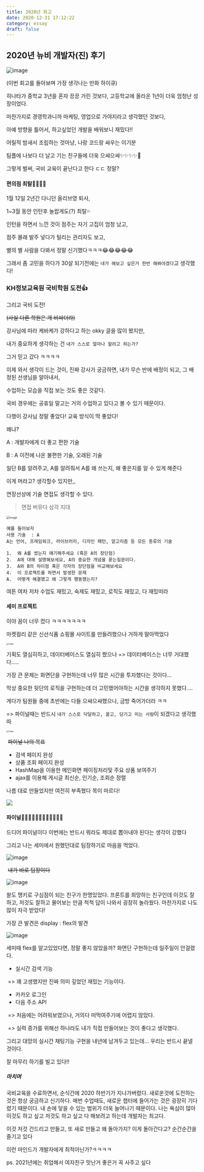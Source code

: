 ```yaml
---
title: 2020년 회고
date: 2020-12-31 17:12:22
category: essay
draft: false
---
```


## 2020년 뉴비 개발자(진) 후기

![image](https://user-images.githubusercontent.com/68044188/103401262-7925f480-4b8b-11eb-98de-d9a1b49014f3.png)

(이번 회고를 돌아보며 가장 생각나는 만화 하이큐)

히나타가 중학교 3년을 혼자 끙끙 거린 것보다, 고등학교에 올라온 1년이 더욱 엄청난 성장이었다.

마찬가지로 경영학과니까 마케팅, 영업으로 가야지라고 생각했던 것보다,

아예 방향을 틀어서, 하고싶었던 개발을 배워보니 재밌다!!

어릴적 밤새서 조립하는 것마냥, 나랑 코드랑 싸우는 이기분

팀플에 나보다 더 날고 기는 친구들에 더욱 으쌰으쌰✨✨✨✨🤳

그렇게 벌써, 국비 교육이 끝난다고 한다 ㄷㄷ 정말?

#### 편의점 최탈💢💢💢💢

1월 12일 2년간 다니던 올리브영 퇴사,

1~3월 동안 인턴후 놀랍게도(?) 최탈💦

인턴을 하면서 느낀 것이 점주는 자기 고집이 엄청 났고,

점주 몰래 발주 넣다가 털리는 관리자도 보고,

별의 별 사람을 다봐서 정말 신기했다ㅋㅋㅋ😂😂😂😂😂

그래서 좀 고민을 하다가 30살 되기전에는 `내가 해보고 싶은거 한번 해봐야겠다`고 생각했다!

### KH정보교육원 국비학원 도전👍

그리고 국비 도전!

~~(사실 다른 학원은 개 비싸더라)~~

강사님에 따라 케바케가 강하다고 하는 okky 글을 많이 봤지만,

내가 중요하게 생각하는 건 `내가 스스로 얼마나 할려고 하는가?`

그거 믿고 갔다 ㅋㅋㅋㅋ

이제 와서 생각이 드는 것이, 진짜 강사가 궁금하면, 내가 무슨 반에 배정이 되고, 그 배정된 선생님을 알아내서,

수업하는 모습을 직접 보는 것도 좋은 것같다.

국비 경우에는 공휴일 말고는 거의 수업하고 있다고 볼 수 있기 때문이다.

다행이 강사님 정말 좋았다! 교육 방식이 딱 좋았다!

왜냐?

A : 개발자에게 더 좋고 편한 기술

B : A 이전에 나온 불편한 기술, 오래된 기술

일단 B를 알려주고, A를 알려줘서 A를 왜 쓰는지, 왜 좋은지를 알 수 있게 해준다

이게 머라고? 생각할수 있지만,,

연장선상에 기술 면접도 생각할 수 있다.

> 면접 버뮤다 삼각 지대

<img src="https://user-images.githubusercontent.com/68044188/103401864-0407ee80-4b8e-11eb-83e8-dd39981a8e8c.png" alt="image" style="zoom:50%;" />

```
예를 들어보자
사용 기술  : A
A는 언어, 프레임워크, 라이브러리, 디자인 패턴, 알고리즘 등 모든 종류의 기술

1.	왜 A를 썼는지 얘기해주세요 (혹은 A의 장단점)
2.	A에 대해 설명해보세요, A의 중요한 개념을 묻는질문이다.
3.	A와 B의 차이점 혹은 각자의 장단점을 비교해보세요
4.	이 프로젝트를 하면서 발생한 문제
A.	어떻게 해결했고 왜 그렇게 행동했는지?

```

여튼 여차 저차 수업도 재밌고, 숙제도 재밌고, 로직도 재밌고, 다 재밌떠라

#### 세미 프로젝트

이야 꿈이 너무 컸다 ㅋㅋㅋㅋㅋㅋㅋ

마켓컬리 같은 신선식품 쇼핑몰 사이트를 만들려했으나 거하게 말아먹었다

<img src="https://user-images.githubusercontent.com/68044188/103401985-88f30800-4b8e-11eb-922c-93b3ae09c49f.png" alt="image" style="zoom: 33%;" />

기획도 열심히하고, 데이터베이스도 열심히 짰으나 => 데이터베이스는 너무 거대했다.....

가장 큰 문제는 화면단을 구현하는데 너무 많은 시간을 투자했다는 것이다...

막상 중요한 뒷단의 로직을 구현하는데 더 고민했어야하는 시간을 생각하지 못했다....

게다가 팀원들 중에 초반에는 다들 으쌰으쌰했으나, 금방 죽어가더라 ㅋㅋ

=> 파이널때는 반드시 `내가 스스로 닥달하고, 끌고, 당기고 미는 사람`이 되겠다고 생각했따

<img src="https://user-images.githubusercontent.com/68044188/103402147-2a7a5980-4b8f-11eb-8a05-b739fc5f243d.png" alt="image" style="zoom:33%;" />

​ ~~파이널 나의 목표~~

- 검색 페이지 완성
- 상품 조회 페이지 완성
- HashMap을 이용한 메인화면 페이징처리및 주요 상품 보여주기
- ajax를 이용해 게시글 최신순, 인기순, 조회순 정렬

나름 대로 만들었지만 여전히 부족했다 목이 마르다!

![](https://img1.daumcdn.net/thumb/R800x0/?scode=mtistory2&fname=https%3A%2F%2Ft1.daumcdn.net%2Fcfile%2Ftistory%2F999D654C5AD8A9201C)

#### 파이널🤦‍♀️🤦‍♀️🤦‍♀️🤷‍♀️🤦‍♀️🤷‍♀️

드디어 파이널이다 이번에는 반드시 뭐라도 제대로 뽑아내야 된다는 생각이 강했다

그리고 나는 세미에서 원했던대로 팀장하기로 마음을 먹었다.

![image](https://user-images.githubusercontent.com/68044188/103402352-37e41380-4b90-11eb-9d5f-75cb49b06221.png)

​ ~~내가 바로 팀장이다~~

![image](https://user-images.githubusercontent.com/68044188/103402410-6661ee80-4b90-11eb-95cb-15404e0a9e04.png)

왈도 맹키로 구심점이 되는 친구가 한명있었다. 프론트를 희망하는 친구인데 이것도 잘하고, 저것도 잘하고 물어보는 만큼 척척 답이 나와서 굉장히 놀라웠다. 마찬가지로 나도 많이 자극 받았다!

가장 큰 발견은 display : flex의 발견

![image](https://user-images.githubusercontent.com/68044188/103402557-a6c16c80-4b90-11eb-85ab-e96000dfc908.png)

세미때 flex를 알고있었다면, 정말 좋지 않았을까? 화면단 구현하는데 일주일이 안걸렸다.

- 실시간 검색 기능

​ => 꽤 고생했지만 진짜 의미 깊었던 재밌는 기능이다.

- 카카오 로그인
- 다음 주소 API

​ => 처음에는 어려워보였으나, 거의다 떠먹여주기에 어렵지 않았다.

​ => 실력 증가를 위해선 하나라도 내가 직접 만들어보는 것이 좋다고 생각했다.

그리고 대망의 실시간 채팅기능 구현을 내년에 남겨두고 있는데... 우리는 반드시 끝낼 것이다.

잘 마무리 하기를 빌고 있다!!

##### 마치며

국비교육을 수료하면서, 순식간에 2020 하반기가 지나가버렸다. 새로운것에 도전하는 것은 항상 궁금하고 신기하다. 매번 수업때도, 새로운 챕터에 들어가는 것은 굉장히 기다렸기 때문이다. 내 손에 닿을 수 있는 범위가 더욱 늘어나기 때문이다. 나는 욕심이 많아 이것도 하고 싶고 저것도 하고 싶고 다 해보려고 하는데 개발자는 최고다.

이것 저것 건드리고 만들고, 또 새로 만들고 왜 돌아가지? 이게 돌아간다고? 순간순간을 즐기고 있다

이런 마인드가 개발자에게 최적아닌가?ㅋㅋㅋㅋ

ps. 2021년에는 취업해서 여자친구 맛난거 좋은거 꼭 사주고 싶다
